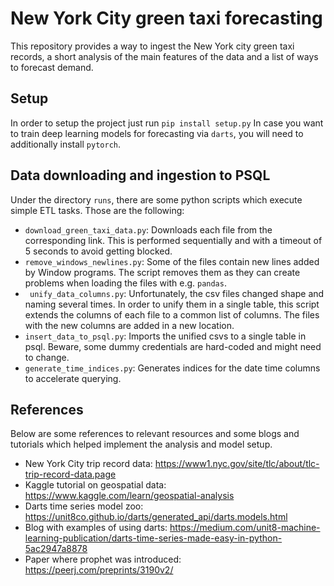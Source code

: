 # New York City green taxi forecasting
This repository provides a way to ingest the New York city green taxi records, a short analysis of the main features of the data and a list of ways to forecast demand.

## Setup
In order to setup the project just run
`pip install setup.py`
In case you want to train deep learning models for forecasting via `darts`, you will need to additionally install `pytorch`.

## Data downloading and ingestion to PSQL
Under the directory `runs`, there are some python scripts which execute simple ETL tasks. Those are the following:

- `download_green_taxi_data.py`: Downloads each file from the corresponding link. This is performed sequentially and with a timeout of 5 seconds to avoid getting blocked.
- `remove_windows_newlines.py`: Some of the files contain new lines added by Window programs. The script removes them as they can create problems when loading the files with e.g. `pandas`.
- ` unify_data_columns.py`: Unfortunately, the csv files changed shape and naming several times. In order to unify them in a single table, this script extends the columns of each file to a common list of columns. The files with the new columns are added in a new location.
- `insert_data_to_psql.py`: Imports the unified csvs to a single table in psql. Beware, some dummy credentials are hard-coded and might need to change.
- `generate_time_indices.py`: Generates indices for the date time columns to accelerate querying.

## References
Below are some references to relevant resources and some blogs and tutorials which helped implement the analysis and model setup.

- New York City trip record data: https://www1.nyc.gov/site/tlc/about/tlc-trip-record-data.page
- Kaggle tutorial on geospatial data: https://www.kaggle.com/learn/geospatial-analysis
- Darts time series model zoo: https://unit8co.github.io/darts/generated_api/darts.models.html
- Blog with examples of using darts: https://medium.com/unit8-machine-learning-publication/darts-time-series-made-easy-in-python-5ac2947a8878
- Paper where prophet was introduced: https://peerj.com/preprints/3190v2/
